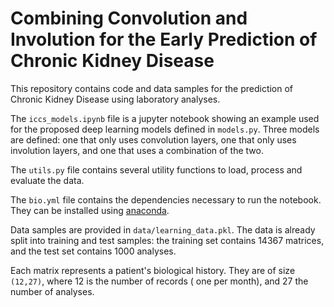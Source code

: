 # Combining Convolution and Involution for the Early Prediction of Chronic Kidney Disease

This repository contains code and data samples for the prediction of Chronic Kidney Disease using laboratory analyses.

The `iccs_models.ipynb` file is a jupyter notebook showing an example used for the proposed deep learning models defined
in `models.py`. Three models are defined: one that only uses convolution layers, one that only uses involution layers,
and one that uses a combination of the two.

The `utils.py` file contains several utility functions to load, process and evaluate the data.

The `bio.yml` file contains the dependencies necessary to run the notebook. They can be installed
using [anaconda](https://conda.io/projects/conda/en/latest/user-guide/tasks/manage-environments.html#activating-an-environment).

Data samples are provided in `data/learning_data.pkl`. The data is already split into training and test samples: the
training set contains 14367 matrices, and the test set contains 1000 analyses.

Each matrix represents a patient's biological history. They are of size `(12,27)`, where 12 is the number of records (
one per month), and 27 the number of analyses.


